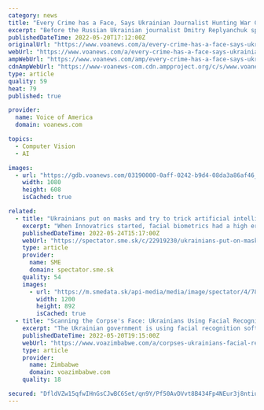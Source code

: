 ```yaml
---
category: news
title: "Every Crime has a Face, Says Ukrainian Journalist Hunting War Criminals"
excerpt: "Before the Russian Ukrainian journalist Dmitry Replyanchuk spent his days unearthing corruption, often among judges and law enforcement. Now the Kyiv-based journalist wh"
publishedDateTime: 2022-05-20T17:12:00Z
originalUrl: "https://www.voanews.com/a/every-crime-has-a-face-says-ukrainian-journalist-hunting-war-criminals-/6582502.html"
webUrl: "https://www.voanews.com/a/every-crime-has-a-face-says-ukrainian-journalist-hunting-war-criminals-/6582502.html"
ampWebUrl: "https://www.voanews.com/amp/every-crime-has-a-face-says-ukrainian-journalist-hunting-war-criminals-/6582502.html"
cdnAmpWebUrl: "https://www-voanews-com.cdn.ampproject.org/c/s/www.voanews.com/amp/every-crime-has-a-face-says-ukrainian-journalist-hunting-war-criminals-/6582502.html"
type: article
quality: 59
heat: 79
published: true

provider:
  name: Voice of America
  domain: voanews.com

topics:
  - Computer Vision
  - AI

images:
  - url: "https://gdb.voanews.com/03190000-0aff-0242-b9d4-08da3a86af46_w1080_h608_s_b.png"
    width: 1080
    height: 608
    isCached: true

related:
  - title: "Ukrainians put on masks and try to trick artificial intelligence"
    excerpt: "When Innovatrics started, facial biometrics had a high error rate, but thanks to the development of neural networks and artificial intelligence, its reliability has significantly improved. Recently, the company launched a project to improve the technology."
    publishedDateTime: 2022-05-24T15:17:00Z
    webUrl: "https://spectator.sme.sk/c/22919230/ukrainians-put-on-masks-and-try-to-trick-artificial-intelligence.html"
    type: article
    provider:
      name: SME
      domain: spectator.sme.sk
    quality: 54
    images:
      - url: "https://m.smedata.sk/api-media/media/image/spectator/4/78/7832364/7832364_1200x.jpg?rev=3"
        width: 1200
        height: 892
        isCached: true
  - title: "Scanning the Corpse's Face: Ukrainians Using Facial Recognition Technology to Identify Russian Soldiers"
    excerpt: "The Ukrainian government is using facial recognition software to identify Russian soldiers captured and dead. VOA's Julie Taboh spoke with one software company CEO and an official with the Ukrainian national police about how the technology is contributing ..."
    publishedDateTime: 2022-05-20T19:15:00Z
    webUrl: "https://www.voazimbabwe.com/a/corpses-ukrainians-facial-recognition-technology-russia-soldiers/6582706.html"
    type: article
    provider:
      name: Zimbabwe
      domain: voazimbabwe.com
    quality: 18

secured: "DfldVZw15qfwIHnGsCJwBC6Set/qn9Y/Pf50AvDVvt8B434Fp4NEur3j8ntiufnPwuwAPFZLvfjJCbQZswTA96MKsWMTBPLAHJhAKOYmJdQfMIRhH6dITpynv7U5HfCFg2dND2HqzCoAWaSYmFTu7ESJJz2ZitjxrQDeixdyQPHZfcVEuDXNZFq5fI3aCel4SL27YTZwZUr9eTh3nwsC7Hdad+GLZng9o6S6JThf/NlHDJGYdlYSkBqLu+QdtIfDK4p71acbCBwQNk4Y8i6bSSiF785HlQ2GDltFpA+jxpo18lSl1F1pZdevDXYkEGk6dPUVzsogrPIo+5AGxWYVLL1UElP690IQrnJJ9uGaKNY=;8qFDhkWYPQypYX19eAtyVA=="
---
```


